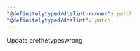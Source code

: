 ```yaml
---
"@definitelytyped/dtslint-runner": patch
"@definitelytyped/dtslint": patch
---
```


Update arethetypeswrong
